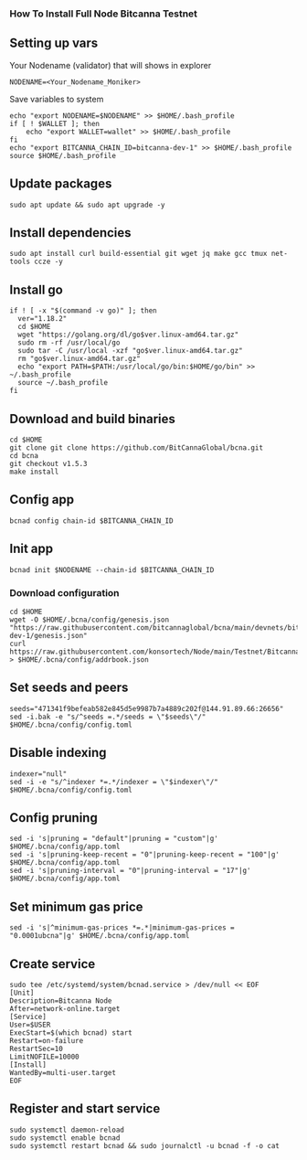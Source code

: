 ### How To Install Full Node Bitcanna Testnet

## Setting up vars
Your Nodename (validator) that will shows in explorer
```
NODENAME=<Your_Nodename_Moniker>
```

Save variables to system
```
echo "export NODENAME=$NODENAME" >> $HOME/.bash_profile
if [ ! $WALLET ]; then
	echo "export WALLET=wallet" >> $HOME/.bash_profile
fi
echo "export BITCANNA_CHAIN_ID=bitcanna-dev-1" >> $HOME/.bash_profile
source $HOME/.bash_profile
```

## Update packages
```
sudo apt update && sudo apt upgrade -y
```

## Install dependencies
```
sudo apt install curl build-essential git wget jq make gcc tmux net-tools ccze -y
```

## Install go
```
if ! [ -x "$(command -v go)" ]; then
  ver="1.18.2"
  cd $HOME
  wget "https://golang.org/dl/go$ver.linux-amd64.tar.gz"
  sudo rm -rf /usr/local/go
  sudo tar -C /usr/local -xzf "go$ver.linux-amd64.tar.gz"
  rm "go$ver.linux-amd64.tar.gz"
  echo "export PATH=$PATH:/usr/local/go/bin:$HOME/go/bin" >> ~/.bash_profile
  source ~/.bash_profile
fi
```

## Download and build binaries
```
cd $HOME
git clone git clone https://github.com/BitCannaGlobal/bcna.git
cd bcna
git checkout v1.5.3
make install
```

## Config app
```
bcnad config chain-id $BITCANNA_CHAIN_ID
```

## Init app
```
bcnad init $NODENAME --chain-id $BITCANNA_CHAIN_ID
```

### Download configuration
```
cd $HOME
wget -O $HOME/.bcna/config/genesis.json "https://raw.githubusercontent.com/bitcannaglobal/bcna/main/devnets/bitcanna-dev-1/genesis.json"
curl https://raw.githubusercontent.com/konsortech/Node/main/Testnet/Bitcanna/addrbook.json > $HOME/.bcna/config/addrbook.json
```

## Set seeds and peers
```
seeds="471341f9befeab582e845d5e9987b7a4889c202f@144.91.89.66:26656"
sed -i.bak -e "s/^seeds =.*/seeds = \"$seeds\"/" $HOME/.bcna/config/config.toml
```

## Disable indexing
```
indexer="null"
sed -i -e "s/^indexer *=.*/indexer = \"$indexer\"/" $HOME/.bcna/config/config.toml
```

## Config pruning
```
sed -i 's|pruning = "default"|pruning = "custom"|g' $HOME/.bcna/config/app.toml
sed -i 's|pruning-keep-recent = "0"|pruning-keep-recent = "100"|g' $HOME/.bcna/config/app.toml
sed -i 's|pruning-interval = "0"|pruning-interval = "17"|g' $HOME/.bcna/config/app.toml
```

## Set minimum gas price
```
sed -i 's|^minimum-gas-prices *=.*|minimum-gas-prices = "0.0001ubcna"|g' $HOME/.bcna/config/app.toml
```

## Create service
```
sudo tee /etc/systemd/system/bcnad.service > /dev/null << EOF
[Unit]
Description=Bitcanna Node
After=network-online.target
[Service]
User=$USER
ExecStart=$(which bcnad) start
Restart=on-failure
RestartSec=10
LimitNOFILE=10000
[Install]
WantedBy=multi-user.target
EOF
```

## Register and start service
```
sudo systemctl daemon-reload
sudo systemctl enable bcnad
sudo systemctl restart bcnad && sudo journalctl -u bcnad -f -o cat
```
